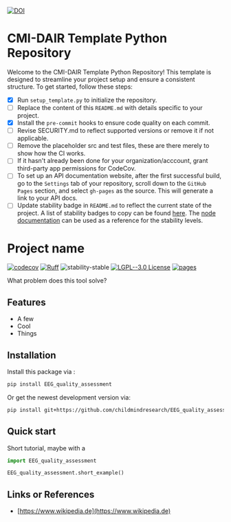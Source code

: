 [![DOI](https://zenodo.org/badge/657341621.svg)](https://zenodo.org/doi/10.5281/zenodo.10383685)

# CMI-DAIR Template Python Repository

Welcome to the CMI-DAIR Template Python Repository! This template is designed to streamline your project setup and ensure a consistent structure. To get started, follow these steps:


- [x] Run `setup_template.py` to initialize the repository.
- [ ] Replace the content of this `README.md` with details specific to your project.
- [x] Install the `pre-commit` hooks to ensure code quality on each commit.
- [ ] Revise SECURITY.md to reflect supported versions or remove it if not applicable.
- [ ] Remove the placeholder src and test files, these are there merely to show how the CI works.
- [ ] If it hasn't already been done for your organization/acccount, grant third-party app permissions for CodeCov.
- [ ] To set up an API documentation website, after the first successful build, go to the `Settings` tab of your repository, scroll down to the `GitHub Pages` section, and select `gh-pages` as the source. This will generate a link to your API docs.
- [ ] Update stability badge in `README.md` to reflect the current state of the project. A list of stability badges to copy can be found [here](https://github.com/orangemug/stability-badges). The [node documentation](https://nodejs.org/docs/latest-v20.x/api/documentation.html#documentation_stability_index) can be used as a reference for the stability levels.

# Project name

[![codecov](https://codecov.io/gh/childmindresearch/EEG_quality_assessment/branch/main/graph/badge.svg?token=22HWWFWPW5)](https://codecov.io/gh/childmindresearch/EEG_quality_assessment)
[![Ruff](https://img.shields.io/endpoint?url=https://raw.githubusercontent.com/astral-sh/ruff/main/assets/badge/v2.json)](https://github.com/astral-sh/ruff)
![stability-stable](https://img.shields.io/badge/stability-unstable-red.svg)
[![LGPL--3.0 License](https://img.shields.io/badge/license-LGPL--3.0-blue.svg)](https://github.com/childmindresearch/EEG_quality_assessment/blob/main/LICENSE)
[![pages](https://img.shields.io/badge/api-docs-blue)](https://childmindresearch.github.io/EEG_quality_assessment)

What problem does this tool solve?

## Features

- A few
- Cool
- Things

## Installation

Install this package via :

```sh
pip install EEG_quality_assessment
```

Or get the newest development version via:

```sh
pip install git+https://github.com/childmindresearch/EEG_quality_assessment
```

## Quick start

Short tutorial, maybe with a

```Python
import EEG_quality_assessment

EEG_quality_assessment.short_example()
```

## Links or References

- [https://www.wikipedia.de](https://www.wikipedia.de)
